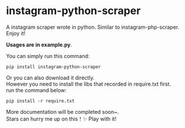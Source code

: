 # instagram-python-scraper
A instagram scraper wrote in python. Similar to instagram-php-scraper. Enjoy it!  

**Usages are in example.py**.  

You can simply run this command:  
```
pip install instagram-python-scraper
```
Or you can also download it directly.  
However you need to install the libs that recorded in require.txt first.  
run the command below:
```
pip install -r require.txt
```
More documentation will be completed soon~.   
Stars can hurry me up on this！✨
Play with it!
